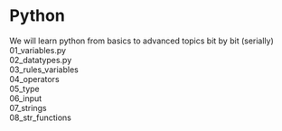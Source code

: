 # Python
We will learn python from basics to advanced topics bit by bit (serially) <br>
01_variables.py <br>
02_datatypes.py <br>
03_rules_variables <br>
04_operators <br>
05_type <br>
06_input <br>
07_strings <br>
08_str_functions <br>
